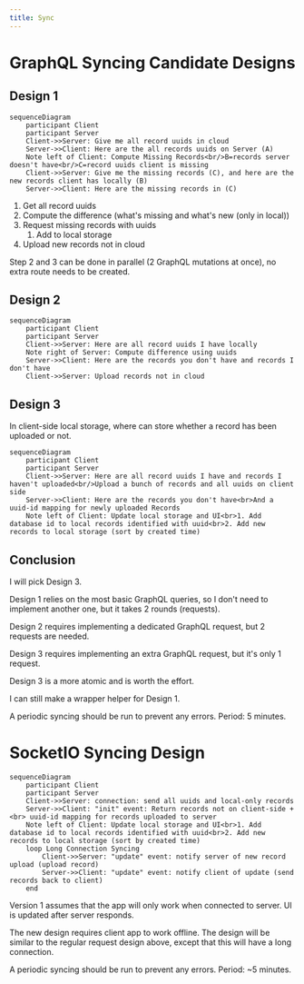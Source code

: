 ```yaml
---
title: Sync
---
```


# GraphQL Syncing Candidate Designs

## Design 1

```mermaid
sequenceDiagram
    participant Client
    participant Server
    Client->>Server: Give me all record uuids in cloud
    Server->>Client: Here are the all records uuids on Server (A)
    Note left of Client: Compute Missing Records<br/>B=records server doesn't have<br/>C=record uuids client is missing
    Client->>Server: Give me the missing records (C), and here are the new records client has locally (B)
    Server->>Client: Here are the missing records in (C)
```

1. Get all record uuids
2. Compute the difference (what's missing and what's new (only in local))
3. Request missing records with uuids
   1. Add to local storage
4. Upload new records not in cloud

Step 2 and 3 can be done in parallel (2 GraphQL mutations at once), no extra route needs to be created.

## Design 2

```mermaid
sequenceDiagram
    participant Client
    participant Server
    Client->>Server: Here are all record uuids I have locally
    Note right of Server: Compute difference using uuids
    Server->>Client: Here are the records you don't have and records I don't have
    Client->>Server: Upload records not in cloud
```

## Design 3

In client-side local storage, where can store whether a record has been uploaded or not.

```mermaid
sequenceDiagram
    participant Client
    participant Server
    Client->>Server: Here are all record uuids I have and records I haven't uploaded<br/>Upload a bunch of records and all uuids on client side
    Server->>Client: Here are the records you don't have<br>And a uuid-id mapping for newly uploaded Records
    Note left of Client: Update local storage and UI<br>1. Add database id to local records identified with uuid<br>2. Add new records to local storage (sort by created time)
```

## Conclusion

I will pick Design 3.

Design 1 relies on the most basic GraphQL queries, so I don't need to implement another one, but it takes 2 rounds (requests).

Design 2 requires implementing a dedicated GraphQL request, but 2 requests are needed.

Design 3 requires implementing an extra GraphQL request, but it's only 1 request.

Design 3 is a more atomic and is worth the effort.

I can still make a wrapper helper for Design 1.

A periodic syncing should be run to prevent any errors. Period: 5 minutes.

# SocketIO Syncing Design

```mermaid
sequenceDiagram
    participant Client
    participant Server
    Client->>Server: connection: send all uuids and local-only records
    Server->>Client: "init" event: Return records not on client-side + <br> uuid-id mapping for records uploaded to server
    Note left of Client: Update local storage and UI<br>1. Add database id to local records identified with uuid<br>2. Add new records to local storage (sort by created time)
    loop Long Connection Syncing
        Client->>Server: "update" event: notify server of new record upload (upload record)
        Server->>Client: "update" event: notify client of update (send records back to client)
    end
```

Version 1 assumes that the app will only work when connected to server. UI is updated after server responds.

The new design requires client app to work offline. The design will be similar to the regular request design above, except that this will have a long connection.

A periodic syncing should be run to prevent any errors. Period: ~5 minutes.
